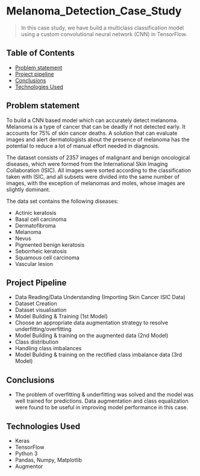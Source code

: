 # Melanoma_Detection_Case_Study

> In this case study, we have build a multiclass classification model using a custom convolutional neural network (CNN) in TensorFlow. 


## Table of Contents
* [Problem statement](#problem-statement)
* [Project pipeline](#project-pipeline)
* [Conclusions](#conclusions)
* [Technologies Used](#technologies-used)


<!-- You can include any other section that is pertinent to your problem -->

## Problem statement
 To build a CNN based model which can accurately detect melanoma. Melanoma is a type of cancer that can be deadly if not detected early. It accounts for 75% of skin cancer deaths. A solution that can evaluate images and alert dermatologists about the presence of melanoma has the potential to reduce a lot of manual effort needed in diagnosis.

 The dataset consists of 2357 images of malignant and benign oncological diseases, which were formed from the International Skin Imaging Collaboration (ISIC). All images were sorted according to the classification taken with ISIC, and all subsets were divided into the same number of images, with the exception of melanomas and moles, whose images are slightly dominant.


The data set contains the following diseases:

- Actinic keratosis
- Basal cell carcinoma
- Dermatofibroma
- Melanoma
- Nevus
- Pigmented benign keratosis
- Seborrheic keratosis
- Squamous cell carcinoma
- Vascular lesion

<!-- You don't have to answer all the questions - just the ones relevant to your project. -->

## Project Pipeline
- Data Reading/Data Understanding (Importing Skin Cancer ISIC Data)
- Dataset Creation
- Dataset visualisation
- Model Building & Training (1st Model) 
- Choose an appropriate data augmentation strategy to resolve underfitting/overfitting
- Model Building & training on the augmented data (2nd Model)
- Class distribution
- Handling class imbalances
- Model Building & training on the rectified class imbalance data (3rd Model)


## Conclusions
- The problem of overfitting & underfitting was solved and the model was well trained for predictions. Data augmentation and class equalization were found to be useful in improving model performance in this case.

<!-- You don't have to answer all the questions - just the ones relevant to your project. -->


## Technologies Used
- Keras
- TensorFlow
- Python 3
- Pandas, Numpy, Matplotlib
- Augmentor

<!-- As the libraries versions keep on changing, it is recommended to mention the version of library used in this project -->


<!-- Optional -->
<!-- ## License -->
<!-- This project is open source and available under the [... License](). -->

<!-- You don't have to include all sections - just the one's relevant to your project -->

